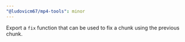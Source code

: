 ```yaml
---
"@ludovicm67/mp4-tools": minor
---
```


Export a `fix` function that can be used to fix a chunk using the previous chunk.
